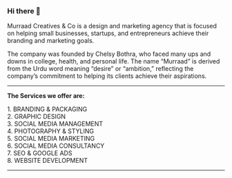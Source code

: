 ### Hi there 👋

<p>Murraad Creatives & Co is a design and marketing agency that is focused on helping small businesses, startups, and entrepreneurs achieve their branding and marketing goals.</p>

The company was founded by Chelsy Bothra, who faced many ups and downs in college, health, and personal life. The name “Murraad” is derived from the Urdu word meaning “desire” or “ambition,” reflecting the company’s commitment to helping its clients achieve their aspirations.

<hr>

<b>The Services we offer are:</b>

<span style="text-transform: capitalize;">
1. BRANDING & PACKAGING <br>
2. GRAPHIC DESIGN <br>
3. SOCIAL MEDIA MANAGEMENT <br>
4. PHOTOGRAPHY & STYLING <br>
5. SOCIAL MEDIA MARKETING <br>
6. SOCIAL MEDIA CONSULTANCY <br>
7. SEO & GOOGLE ADS <br>
8. WEBSITE DEVELOPMENT <br>
</ul>

<hr>
